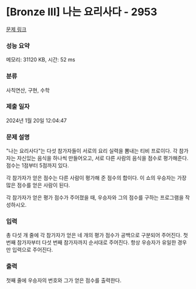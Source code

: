 # [Bronze III] 나는 요리사다 - 2953 

[문제 링크](https://www.acmicpc.net/problem/2953) 

### 성능 요약

메모리: 31120 KB, 시간: 52 ms

### 분류

사칙연산, 구현, 수학

### 제출 일자

2024년 1월 20일 12:04:47

### 문제 설명

<p>"나는 요리사다"는 다섯 참가자들이 서로의 요리 실력을 뽐내는 티비 프로이다. 각 참가자는 자신있는 음식을 하나씩 만들어오고, 서로 다른 사람의 음식을 점수로 평가해준다. 점수는 1점부터 5점까지 있다.</p>

<p>각 참가자가 얻은 점수는 다른 사람이 평가해 준 점수의 합이다. 이 쇼의 우승자는 가장 많은 점수를 얻은 사람이 된다.</p>

<p>각 참가자가 얻은 평가 점수가 주어졌을 때, 우승자와 그의 점수를 구하는 프로그램을 작성하시오.</p>

### 입력 

 <p>총 다섯 개 줄에 각 참가자가 얻은 네 개의 평가 점수가 공백으로 구분되어 주어진다. 첫 번째 참가자부터 다섯 번째 참가자까지 순서대로 주어진다. 항상 우승자가 유일한 경우만 입력으로 주어진다.</p>

### 출력 

 <p>첫째 줄에 우승자의 번호와 그가 얻은 점수를 출력한다.</p>

